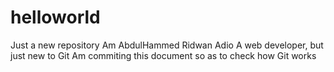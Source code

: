 # helloworld
Just a new repository
Am AbdulHammed Ridwan Adio
A web developer, but just new to Git
Am commiting this document so as to check how Git works
